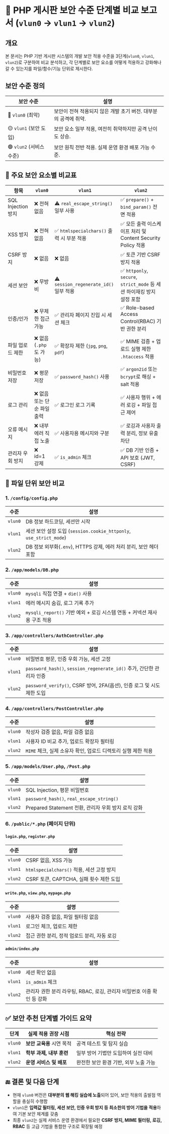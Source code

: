 
# 📄 PHP 게시판 보안 수준 단계별 비교 보고서 (`vlun0` → `vlun1` → `vlun2`)

## 개요

본 문서는 PHP 기반 게시판 시스템의 개발 보안 적용 수준을 3단계(`vlun0`, `vlun1`, `vlun2`)로 구분하여 비교 분석하고, 각 단계별로 보안 요소를 어떻게 적용하고 강화해나갈 수 있는지를 파일/함수/기능 단위로 제시한다.

## 보안 수준 정의

| 보안 수준 | 설명 |
|-----------|------|
| 🔴 `vlun0` (최악) | 보안이 전혀 적용되지 않은 개발 초기 버전. 대부분의 공격에 취약. |
| 🟡 `vlun1` (보안 도입) | 보안 요소 일부 적용, 여전히 취약하지만 공격 난이도 상승. |
| 🟢 `vlun2` (서비스 수준) | 보안 원칙 전반 적용. 실제 운영 환경 배포 가능 수준. |

## 🔐 주요 보안 요소별 비교표

| 항목 | `vlun0` | `vlun1` | `vlun2` |
|------|---------|---------|---------|
| SQL Injection 방지 | ❌ 전혀 없음 | ⚠️ `real_escape_string()` 일부 사용 | ✅ `prepare()` + `bind_param()` 전면 적용 |
| XSS 방지 | ❌ 전혀 없음 | ✅ `htmlspecialchars()` 출력 시 부분 적용 | ✅ 모든 출력 이스케이프 처리 및 Content Security Policy 적용 |
| CSRF 방지 | ❌ 없음 | ❌ 없음 | ✅ 토큰 기반 CSRF 방지 적용 |
| 세션 보안 | ❌ 무방비 | ⚠️ `session_regenerate_id()` 일부 적용 | ✅ `httponly`, `secure`, `strict_mode` 등 세션 하이재킹 방지 설정 포함 |
| 인증/인가 | ❌ 무제한 접근 가능 | ✅ 관리자 페이지 진입 시 세션 체크 | ✅ Role-based Access Control(RBAC) 기반 권한 분리 |
| 파일 업로드 제한 | ❌ 없음 (`.php`도 가능) | ✅ 확장자 제한 (`jpg`, `png`, `pdf`) | ✅ MIME 검증 + 업로드 실행 제한 `.htaccess` 적용 |
| 비밀번호 저장 | ❌ 평문 저장 | ✅ `password_hash()` 사용 | ✅ `argon2id` 또는 `bcrypt`로 해싱 + salt 적용 |
| 로그 관리 | ❌ 없음 또는 단순 파일 출력 | ✅ 로그인 로그 기록 | ✅ 사용자 행위 + 에러 로깅 + 파일 접근 제어 |
| 오류 메시지 | ❌ 내부 에러 직접 노출 | ✅ 사용자용 메시지와 구분 | ✅ 로깅과 사용자 출력 분리, 정보 유출 차단 |
| 관리자 우회 방지 | ❌ id=1 강제 | ✅ `is_admin` 체크 | ✅ DB 기반 인증 + API 보호 (JWT, CSRF) |

## 📂 파일 단위 보안 비교

### 1. `/config/config.php`

| 수준 | 설명 |
|------|------|
| `vlun0` | DB 정보 하드코딩, 세션만 시작 |
| `vlun1` | 세션 보안 설정 도입 (`session.cookie_httponly`, `use_strict_mode`) |
| `vlun2` | DB 정보 외부화(`.env`), HTTPS 강제, 에러 처리 분리, 보안 헤더 포함 |

### 2. `/app/models/DB.php`

| 수준 | 설명 |
|------|------|
| `vlun0` | `mysqli` 직접 연결 + `die()` 사용 |
| `vlun1` | 에러 메시지 숨김, 로그 기록 추가 |
| `vlun2` | `mysqli_report()` 기반 예외 + 로깅 시스템 연동 + 커넥션 재사용 구조 적용 |

### 3. `/app/controllers/AuthController.php`

| 수준 | 설명 |
|------|------|
| `vlun0` | 비밀번호 평문, 인증 우회 가능, 세션 고정 |
| `vlun1` | `password_hash()`, `session_regenerate_id()` 추가, 간단한 관리자 인증 |
| `vlun2` | `password_verify()`, CSRF 방어, 2FA(옵션), 인증 로그 및 시도 제한 도입 |

### 4. `/app/controllers/PostController.php`

| 수준 | 설명 |
|------|------|
| `vlun0` | 작성자 검증 없음, 파일 검증 없음 |
| `vlun1` | 사용자 ID 비교 추가, 업로드 확장자 필터링 |
| `vlun2` | `MIME` 체크, 실제 소유자 확인, 업로드 디렉토리 실행 제한 적용 |

### 5. `/app/models/User.php`, `/Post.php`

| 수준 | 설명 |
|------|------|
| `vlun0` | SQL Injection, 평문 비밀번호 |
| `vlun1` | `password_hash()`, `real_escape_string()` |
| `vlun2` | Prepared Statement 전환, 관리자 우회 방지 로직 강화 |

### 6. `/public/*.php` (페이지 단위)

#### `login.php`, `register.php`

| 수준 | 설명 |
|------|------|
| `vlun0` | CSRF 없음, XSS 가능 |
| `vlun1` | `htmlspecialchars()` 적용, 세션 고정 방지 |
| `vlun2` | CSRF 토큰, CAPTCHA, 실패 횟수 제한 도입 |

#### `write.php`, `view.php`, `mypage.php`

| 수준 | 설명 |
|------|------|
| `vlun0` | 사용자 검증 없음, 파일 필터링 없음 |
| `vlun1` | 로그인 체크, 업로드 제한 |
| `vlun2` | 접근 권한 분리, 정적 업로드 분리, 자동 로깅 |

#### `admin/index.php`

| 수준 | 설명 |
|------|------|
| `vlun0` | 세션 확인 없음 |
| `vlun1` | `is_admin` 체크 |
| `vlun2` | 관리자 권한 분리 라우팅, RBAC, 로깅, 관리자 비밀번호 이중 확인 등 강화 |

## ✅ 보안 추천 단계별 가이드 요약

| 단계 | 실제 적용 권장 시점 | 핵심 전략 |
|------|------------------|----------|
| `vlun0` | **보안 교육용** 시연 목적 | 공격 테스트 및 탐지 실습 |
| `vlun1` | **학부 과제, 내부 훈련** | 일부 방어 기법만 도입하여 실전 대비 |
| `vlun2` | **운영 서비스 및 배포** | 완전한 보안 환경 기반, 외부 노출 가능 |

## 🔚 결론 및 다음 단계

- 현재 `vlun0` 버전은 **대부분의 웹 해킹 실습에 노출**되어 있어, 보안 적용의 출발점 역할을 충실히 수행함
- `vlun1`은 **입력값 필터링, 세션 보안, 인증 우회 방지 등 최소한의 방어 기법을 적용**하여 기본 보안 체계를 갖춤
- 최종 `vlun2`는 실제 서비스 운영 환경에서 필요한 **CSRF 방지, MIME 필터링, 로깅, RBAC** 등 고급 기법을 통합한 구조로 확장될 예정
